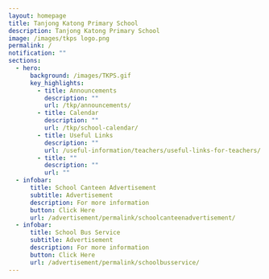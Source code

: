 ```yaml
---
layout: homepage
title: Tanjong Katong Primary School
description: Tanjong Katong Primary School
image: /images/tkps logo.png
permalink: /
notification: ""
sections:
  - hero:
      background: /images/TKPS.gif
      key_highlights:
        - title: Announcements
          description: ""
          url: /tkp/announcements/
        - title: Calendar
          description: ""
          url: /tkp/school-calendar/
        - title: Useful Links
          description: ""
          url: /useful-information/teachers/useful-links-for-teachers/
        - title: ""
          description: ""
          url: ""
  - infobar:
      title: School Canteen Advertisement
      subtitle: Advertisement
      description: For more information
      button: Click Here
      url: /advertisement/permalink/schoolcanteenadvertisement/
  - infobar:
      title: School Bus Service
      subtitle: Advertisement
      description: For more information
      button: Click Here
      url: /advertisement/permalink/schoolbusservice/
---
```

